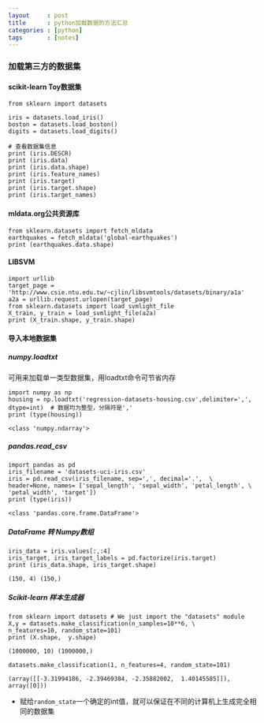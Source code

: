 ```yaml
---
layout     : post
title      : python加载数据的方法汇总
categories : [python]
tags       : [notes]
---
```


### 加载第三方的数据集

#### scikit-learn Toy数据集

```
from sklearn import datasets

iris = datasets.load_iris()
boston = datasets.load_boston()
digits = datasets.load_digits()

# 查看数据集信息
print (iris.DESCR)
print (iris.data)
print (iris.data.shape)
print (iris.feature_names)
print (iris.target)
print (iris.target.shape)
print (iris.target_names)
```

#### mldata.org公共资源库

```
from sklearn.datasets import fetch_mldata
earthquakes = fetch_mldata('global-earthquakes')
print (earthquakes.data.shape)
```

#### LIBSVM 

```
import urllib
target_page = 'http://www.csie.ntu.edu.tw/~cjlin/libsvmtools/datasets/binary/a1a'
a2a = urllib.request.urlopen(target_page)
from sklearn.datasets import load_svmlight_file
X_train, y_train = load_svmlight_file(a2a)
print (X_train.shape, y_train.shape)
```

#### 导入本地数据集

##### numpy.loadtxt
可用来加载单一类型数据集，用loadtxt命令可节省内存

```
import numpy as np
housing = np.loadtxt('regression-datasets-housing.csv',delimiter=',', dtype=int)  # 数据均为整型，分隔符是','
print (type(housing))
```
`<class 'numpy.ndarray'>`

##### pandas.read_csv

```
import pandas as pd
iris_filename = 'datasets-uci-iris.csv'
iris = pd.read_csv(iris_filename, sep=',', decimal='.',  \
header=None, names= ['sepal_length', 'sepal_width', 'petal_length', \
'petal_width', 'target'])
print (type(iris))
```
`<class 'pandas.core.frame.DataFrame'>`

##### DataFrame 转 Numpy数组

```
iris_data = iris.values[:,:4]
iris_target, iris_target_labels = pd.factorize(iris.target)
print (iris_data.shape, iris_target.shape)
```
`(150, 4) (150,)`

##### Scikit-learn 样本生成器

```
from sklearn import datasets # We just import the "datasets" module
X,y = datasets.make_classification(n_samples=10**6, \
n_features=10, random_state=101)
print (X.shape,  y.shape)
```
`(1000000, 10) (1000000,)`

```
datasets.make_classification(1, n_features=4, random_state=101)
```
`(array([[-3.31994186, -2.39469384, -2.35882002,  1.40145585]]), array([0]))`
- 赋给`random_state`一个确定的int值，就可以保证在不同的计算机上生成完全相同的数据集
